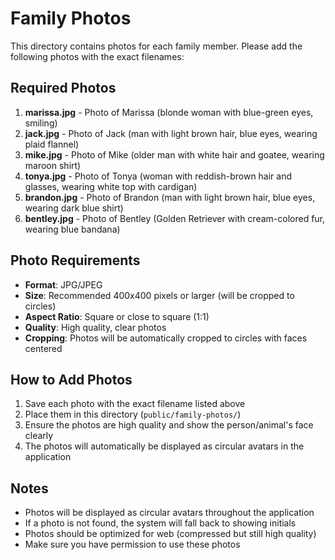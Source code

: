 # Family Photos

This directory contains photos for each family member. Please add the following photos with the exact filenames:

## Required Photos

1. **marissa.jpg** - Photo of Marissa (blonde woman with blue-green eyes, smiling)
2. **jack.jpg** - Photo of Jack (man with light brown hair, blue eyes, wearing plaid flannel)
3. **mike.jpg** - Photo of Mike (older man with white hair and goatee, wearing maroon shirt)
4. **tonya.jpg** - Photo of Tonya (woman with reddish-brown hair and glasses, wearing white top with cardigan)
5. **brandon.jpg** - Photo of Brandon (man with light brown hair, blue eyes, wearing dark blue shirt)
6. **bentley.jpg** - Photo of Bentley (Golden Retriever with cream-colored fur, wearing blue bandana)

## Photo Requirements

- **Format**: JPG/JPEG
- **Size**: Recommended 400x400 pixels or larger (will be cropped to circles)
- **Aspect Ratio**: Square or close to square (1:1)
- **Quality**: High quality, clear photos
- **Cropping**: Photos will be automatically cropped to circles with faces centered

## How to Add Photos

1. Save each photo with the exact filename listed above
2. Place them in this directory (`public/family-photos/`)
3. Ensure the photos are high quality and show the person/animal's face clearly
4. The photos will automatically be displayed as circular avatars in the application

## Notes

- Photos will be displayed as circular avatars throughout the application
- If a photo is not found, the system will fall back to showing initials
- Photos should be optimized for web (compressed but still high quality)
- Make sure you have permission to use these photos


